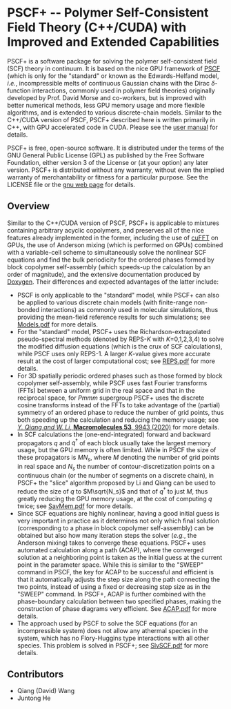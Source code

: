 # PSCF+ -- Polymer Self-Consistent Field Theory (C++/CUDA) with Improved and Extended Capabilities
PSCF+ is a software package for solving the polymer self-consistent field (SCF) theory in continuum. It is based on the nice GPU framework of [PSCF](https://github.com/dmorse/pscfpp) (which is only for the "standard" or known as the Edwards-Helfand model, *i.e.*, incompressible melts of continuous Gaussian chains with the Dirac $\delta$-function interactions, commonly used in polymer field theories) originally developed by Prof. David Morse and co-workers, but is improved with better numerical methods, less GPU memory usage and more flexible algorithms, and is extended to various discrete-chain models. Similar to the C++/CUDA version of PSCF, PSCF+ described here is written primarily in C++, with GPU accelerated code in CUDA. Please see the [user manual](qwcsu.github.io) for details.

PSCF+ is free, open-source software. It is distributed under the terms of the GNU General Public License (GPL) as published by the Free Software Foundation, either version 3 of the License or (at your option) any later version. PSCF+ is distributed without any warranty, without even the implied warranty of merchantability or fitness for a particular purpose. See the LICENSE file or the [gnu web page](https://www.gnu.org/licenses/) for details.

## Overview
Similar to the C++/CUDA version of PSCF, PSCF+ is applicable to mixtures containing arbitrary acyclic copolymers, and preserves all of the nice features already implemented in the former, including the use of [cuFFT](https://docs.nvidia.com/cuda/cufft/index.html) on GPUs, the use of Anderson mixing (which is performed on GPUs) combined with a variable-cell scheme to simultaneously solve the nonlinear SCF equations and find the bulk periodicity for the ordered phases formed by block copolymer self-assembly (which speeds-up the calculation by an order of magnitude), and the extensive documentation produced by [Doxygen](https://www.doxygen.nl/). Their differences and expected advantages of the latter include:
- PSCF is only applicable to the "standard" model, while PSCF+ can also be applied to various discrete chain models (with finite-range non-bonded interactions) as commonly used in molecular simulations, thus providing the mean-field reference results for such simulations; see [Models.pdf](https://github.com/qwcsu/PSCFplus/blob/master/doc/notes/Models.pdf) for more details.
- For the "standard" model, PSCF+ uses the Richardson-extrapolated pseudo-spectral methods (denoted by REPS-*K* with *K*=0,1,2,3,4) to solve the modified diffusion equations (which is the crux of SCF calculations), while PSCF uses only REPS-1. A larger *K*-value gives more accurate result at the cost of larger computational cost; see [REPS.pdf](https://github.com/qwcsu/PSCFplus/blob/master/doc/notes/REPS.pdf) for more details.
- For 3D spatially periodic ordered phases such as those formed by block copolymer self-assembly, while PSCF uses fast Fourier transforms (FFTs) between a uniform grid in the real space and that in the reciprocal space, for *Pmmm* supergroup PSCF+ uses the discrete cosine transforms instead of the FFTs to take advantage of the (partial) symmetry of an ordered phase to reduce the number of grid points, thus both speeding up the calculation and reducing the memory usage; see [*Y. Qiang and W. Li*, **Macromolecules 53**, 9943 (2020)](https://pubs.acs.org/doi/10.1021/acs.macromol.0c01974) for more details.
- In SCF calculations the (one-end-integrated) forward and backward propagators $q$ and $q^{\dagger}$ of each block usually take the largest memory usage, but the GPU memory is often limited. While in PSCF the size of these propagators is $MN_s$, where $M$ denoting the number of grid points in real space and $N_s$ the number of contour-discretization points on a continuous chain (or the number of segments on a discrete chain), in PSCF+ the "slice" algorithm proposed by Li and Qiang can be used to reduce the size of $q$ to $M\sqrt{N_s}$ and that of $q^{\dagger}$ to just $M$, thus greatly reducing the GPU memory usage, at the cost of computing $q$ twice; see [SavMem.pdf](https://github.com/qwcsu/PSCFplus/blob/master/doc/notes/SavMem.pdf) for more details.
- Since SCF equations are highly nonlinear, having a good initial guess is very important in practice as it determines not only which final solution (corresponding to a phase in block copolymer self-assembly) can be obtained but also how many iteration steps the solver (*e.g.*, the Anderson mixing) takes to converge these equations. PSCF+ uses automated calculation along a path (ACAP), where the converged solution at a neighboring point is taken as the initial guess at the current point in the parameter space. While this is similar to the "SWEEP" command in PSCF, the key for ACAP to be successful and efficient is that it automatically adjusts the step size along the path connecting the two points, instead of using a fixed or decreasing step size as in the "SWEEP" command. In PSCF+, ACAP is further combined with the phase-boundary calculation between two specified phases, making the construction of phase diagrams very efficient. See [ACAP.pdf](https://github.com/qwcsu/PSCFplus/blob/master/doc/notes/ACAP.pdf) for more details.
- The approach used by PSCF to solve the SCF equations (for an incompressible system) does not allow any athermal species in the system, which has no Flory-Huggins type interactions with all other species. This problem is solved in PSCF+; see [SlvSCF.pdf](https://github.com/qwcsu/PSCFplus/blob/master/doc/notes/SlvSCF.pdf) for more details. 

## Contributors
- Qiang (David) Wang
- Juntong He


